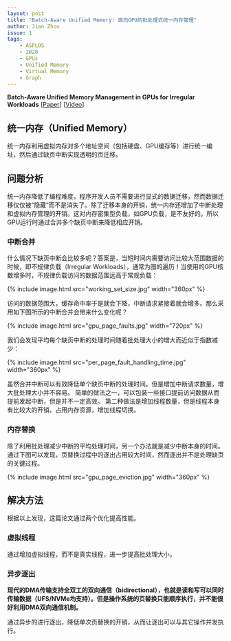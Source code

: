 ```yaml
---
layout: post
title: "Batch-Aware Unified Memory: 面向GPU的批处理式统一内存管理"
author: Jian Zhou
issue: 1
tags:
    - ASPLOS
    - 2020
    - GPUs
    - Unified Memory
    - Virtual Memory
    - Graph
---
```


**Batch-Aware Unified Memory Management in GPUs for Irregular Workloads**
[[Paper](https://ramyadhadidi.github.io/files/kim-asplos20.pdf)] [[Video](https://www.youtube.com/watch?v=jMfQEZNvhg8)]

## 统一内存（Unified Memory）

统一内存利用虚拟内存对多个地址空间（包括硬盘、GPU缓存等）进行统一编址，然后通过缺页中断实现透明的页迁移。

## 问题分析

统一内存降低了编程难度，程序开发人员不需要进行显式的数据迁移，然而数据迁移仅仅被“隐藏”而不是消失了。除了迁移本身的开销，统一内存还增加了中断处理和虚拟内存管理的开销。这对内存密集型负载，如GPU负载，是不友好的。所以GPU运行时通过合并多个缺页中断来降低相应开销。

### 中断合并

什么情况下缺页中断会比较多呢？答案是，当短时间内需要访问比较大范围数据的时候，即不规律负载（Irregular Workloads），通常为图的遍历！当使用的GPU核数增多时，不规律负载访问的数据范围远高于常规负载：

{% include image.html src="working_set_size.jpg" width="360px" %}

访问的数据范围大，缓存命中率于是就会下降，中断请求紧接着就会增多。那么采用如下图所示的中断合并会带来什么变化呢？

{% include image.html src="gpu_page_faults.jpg" width="720px" %}

我们会发现平均每个缺页中断的处理时间随着批处理大小的增大而近似于指数减少：

{% include image.html src="per_page_fault_handling_time.jpg" width="360px" %}

虽然合并中断可以有效降低单个缺页中断的处理时间。但是增加中断请求数量，增大批处理大小并不容易。
简单的做法之一，可以包装一些接口提前访问数据从而提前发起中断，但是并不一定高效。
第二种做法是增加线程数量，但是线程本身有比较大的开销，占用内存资源，增加线程切换。

### 内存替换

除了利用批处理减少中断的平均处理时间，另一个办法就是减少中断本身的时间。通过下图可以发现，页替换过程中的逐出占用较大时间，然而逐出并不是处理缺页的关键过程。

{% include image.html src="gpu_page_eviction.jpg" width="360px" %}

## 解决方法

根据以上发现，这篇论文通过两个优化提高性能。

### 虚拟线程

通过增加虚拟线程，而不是真实线程，进一步提高批处理大小。

### 异步逐出

**现代的DMA传输支持全双工的双向通信（bidirectional），也就是读和写可以同时传输数据（UFS/NVMe均支持）。但是操作系统的页替换只能顺序执行，并不能很好利用DMA双向通信机制。**

通过异步的进行逐出，降低单次页替换的开销，从而让逐出可以与其它操作并发执行。